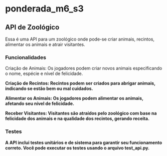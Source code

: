 # ponderada_m6_s3

## API de Zoológico
Essa é uma API para um zoológico onde pode-se criar animais, recintos, alimentar os animais e atrair visitantes.

### Funcionalidades
Criação de Animais: Os jogadores podem criar novos animais especificando o nome, espécie e nível de felicidade.<b>

Criação de Recintos: Recintos podem ser criados para abrigar animais, indicando se estão bem ou mal cuidados.<b>

Alimentar os Animais: Os jogadores podem alimentar os animais, afetando seu nível de felicidade.<b>

Receber Visitantes: Visitantes são atraídos pelo zoológico com base na felicidade dos animais e na qualidade dos recintos, gerando receita.<b>

### Testes
A API inclui testes unitários e de sistema para garantir seu funcionamento correto. Você pode executar os testes usando o arquivo test_api.py.
